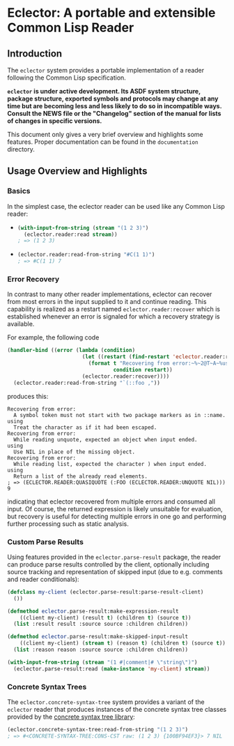 # Eclector: A portable and extensible Common Lisp Reader

## Introduction

The `eclector` system provides a portable implementation of a reader
following the Common Lisp specification.

**``eclector`` is under active development. Its ASDF system structure,
package structure, exported symbols and protocols may change at any
time but are becoming less and less likely to do so in incompatible
ways. Consult the NEWS file or the "Changelog" section of the manual
for lists of changes in specific versions.**

This document only gives a very brief overview and highlights some
features. Proper documentation can be found in the `documentation`
directory.

## Usage Overview and Highlights

### Basics

In the simplest case, the eclector reader can be used like any Common
Lisp reader:

* ```lisp
  (with-input-from-string (stream "(1 2 3)")
    (eclector.reader:read stream))
  ; => (1 2 3)
  ```

* ```lisp
  (eclector.reader:read-from-string "#C(1 1)")
  ; => #C(1 1) 7
  ```

### Error Recovery

In contrast to many other reader implementations, eclector can recover
from most errors in the input supplied to it and continue
reading. This capability is realized as a restart named
`eclector.reader:recover` which is established whenever an error is
signaled for which a recovery strategy is available.

For example, the following code

```lisp
(handler-bind ((error (lambda (condition)
                        (let ((restart (find-restart 'eclector.reader:recover)))
                          (format t "Recovering from error:~%~2@T~A~%using~%~2@T~A~%"
                                  condition restart))
                        (eclector.reader:recover))))
  (eclector.reader:read-from-string "`(::foo ,"))
```

produces this:

```
Recovering from error:
  A symbol token must not start with two package markers as in ::name.
using
  Treat the character as if it had been escaped.
Recovering from error:
  While reading unquote, expected an object when input ended.
using
  Use NIL in place of the missing object.
Recovering from error:
  While reading list, expected the character ) when input ended.
using
  Return a list of the already read elements.
; => (ECLECTOR.READER:QUASIQUOTE (:FOO (ECLECTOR.READER:UNQUOTE NIL))) 9
```

indicating that eclector recovered from multiple errors and consumed
all input. Of course, the returned expression is likely unsuitable for
evaluation, but recovery is useful for detecting multiple errors in
one go and performing further processing such as static analysis.

### Custom Parse Results

Using features provided in the `eclector.parse-result` package,
the reader can produce parse results controlled by the client,
optionally including source tracking and representation of skipped
input (due to e.g. comments and reader conditionals):

```lisp
(defclass my-client (eclector.parse-result:parse-result-client)
  ())

(defmethod eclector.parse-result:make-expression-result
    ((client my-client) (result t) (children t) (source t))
  (list :result result :source source :children children))

(defmethod eclector.parse-result:make-skipped-input-result
    ((client my-client) (stream t) (reason t) (children t) (source t))
  (list :reason reason :source source :children children))

(with-input-from-string (stream "(1 #|comment|# \"string\")")
  (eclector.parse-result:read (make-instance 'my-client) stream))
```

### Concrete Syntax Trees

The `eclector.concrete-syntax-tree` system provides a variant of the
`eclector` reader that produces instances of the concrete syntax tree
classes provided by the [concrete syntax tree library]:

```lisp
(eclector.concrete-syntax-tree:read-from-string "(1 2 3)")
; => #<CONCRETE-SYNTAX-TREE:CONS-CST raw: (1 2 3) {100BF94EF3}> 7 NIL
```

[concrete syntax tree library]: https://github.com/s-expressionists/Concrete-Syntax-Tree
